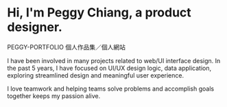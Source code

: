 # Hi, I'm Peggy Chiang, a product designer.
PEGGY-PORTFOLIO 個人作品集／個人網站

I have been involved in many projects related to web/UI interface design. In the past 5 years, I have focused on UI/UX design logic, data application, exploring streamlined design and meaningful user experience.

I love teamwork and helping teams solve problems and accomplish goals together keeps my passion alive.

